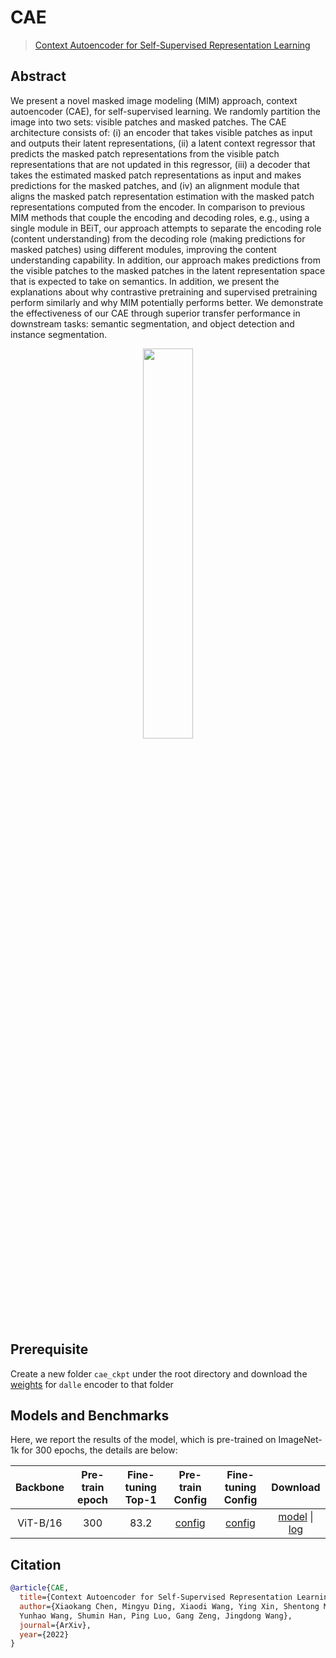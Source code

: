 # CAE

> [Context Autoencoder for Self-Supervised Representation Learning](https://arxiv.org/abs/2202.03026)

<!-- [ALGORITHM] -->

## Abstract

We present a novel masked image modeling (MIM) approach, context autoencoder (CAE), for self-supervised learning. We randomly partition the image into two sets: visible patches and masked patches. The CAE architecture consists of: (i) an encoder that takes visible patches as input and outputs their latent representations, (ii) a latent context regressor that predicts the masked patch representations from the visible patch representations that are not updated in this regressor, (iii) a decoder that takes the estimated masked patch representations as input and makes predictions for the masked patches, and (iv) an alignment module that aligns the masked patch representation estimation with the masked patch representations computed from the encoder. In comparison to previous MIM methods that couple the encoding and decoding roles, e.g., using a single module in BEiT, our approach attempts to separate the encoding role (content understanding) from the decoding role (making predictions for masked patches) using different modules, improving the content understanding capability. In addition, our approach makes predictions from the visible patches to the masked patches in the latent representation space that is expected to take on semantics. In addition, we present the explanations about why contrastive pretraining and supervised pretraining perform similarly and why MIM potentially performs better. We demonstrate the effectiveness of our CAE through superior transfer performance in downstream tasks: semantic segmentation, and object detection and instance segmentation.

<div align="center">
<img src="https://user-images.githubusercontent.com/30762564/165459947-6c6ef13c-0593-4765-b44e-6da0a079802a.png" width="40%"/>
</div>

## Prerequisite

Create a new folder `cae_ckpt` under the root directory and download the
[weights](https://download.openmmlab.com/mmselfsup/cae/dalle_encoder.pth) for `dalle` encoder to that folder

## Models and Benchmarks

Here, we report the results of the model, which is pre-trained on ImageNet-1k
for 300 epochs, the details are below:

| Backbone | Pre-train epoch | Fine-tuning Top-1 |                                                        Pre-train Config                                                         |                                                                  Fine-tuning Config                                                                  |                                                                                                                        Download                                                                                                                         |
| :------: | :-------------: | :---------------: | :-----------------------------------------------------------------------------------------------------------------------------: | :--------------------------------------------------------------------------------------------------------------------------------------------------: | :-----------------------------------------------------------------------------------------------------------------------------------------------------------------------------------------------------------------------------------------------------: |
| ViT-B/16 |       300       |       83.2        | [config](https://github.com/open-mmlab/mmselfsup/blob/main/configs/selfsup/cae/cae_vit-base-p16_8xb256-fp16-coslr-300e_in1k.py) | [config](https://github.com/open-mmlab/mmselfsup/blob/main/configs/benchmarks/classification/imagenet/vit-base-p16_ft-8xb128-coslr-100e-rpe_in1k.py) | [model](https://download.openmmlab.com/mmselfsup/cae/cae_vit-base-p16_16xb256-coslr-300e_in1k-224_20220427-4c786349.pth) \| [log](https://download.openmmlab.com/mmselfsup/cae/cae_vit-base-p16_16xb256-coslr-300e_in1k-224_20220427-4c786349.log.json) |

## Citation

```bibtex
@article{CAE,
  title={Context Autoencoder for Self-Supervised Representation Learning},
  author={Xiaokang Chen, Mingyu Ding, Xiaodi Wang, Ying Xin, Shentong Mo,
  Yunhao Wang, Shumin Han, Ping Luo, Gang Zeng, Jingdong Wang},
  journal={ArXiv},
  year={2022}
}
```
